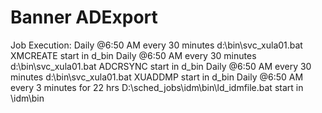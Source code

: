 # Banner ADExport

Job Execution:
Daily @6:50 AM every 30 minutes d:\bin\svc_xula01.bat XMCREATE start in d_bin
Daily @6:50 AM every 30 minutes d:\bin\svc_xula01.bat ADCRSYNC start in d_bin
Daily @6:50 AM every 30 minutes d:\bin\svc_xula01.bat XUADDMP 	start in d_bin
Daily @6:50 AM every 3 minutes for 22 hrs D:\sched_jobs\idm\bin\ld_idmfile.bat start in \idm\bin

